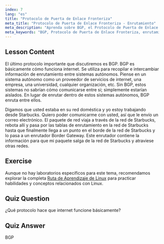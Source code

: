 ```yaml
---
index: 7
lang: "es"
title: "Protocolo de Puerta de Enlace Fronteriza"
meta_title: "Protocolo de Puerta de Enlace Fronteriza - Enrutamiento"
meta_description: "Aprenda sobre BGP, el Protocolo de Puerta de Enlace Fronteriza, y cómo permite el enrutamiento de internet entre sistemas autónomos. Comprenda los conceptos básicos de BGP para principiantes."
meta_keywords: "BGP, Protocolo de Puerta de Enlace Fronteriza, enrutamiento de internet, sistemas autónomos, redes Linux, tutorial BGP, protocolos de red, guía para principiantes"
---
```


## Lesson Content

El último protocolo importante que discutiremos es BGP. BGP es básicamente cómo funciona internet. Se utiliza para recopilar e intercambiar información de enrutamiento entre sistemas autónomos. Piense en un sistema autónomo como un proveedor de servicios de internet, una empresa, una universidad, cualquier organización, etc. Sin BGP, estos sistemas no sabrían cómo comunicarse entre sí; simplemente estarían aislados. En lugar de enrutar dentro de estos sistemas autónomos, BGP enruta entre ellos.

Digamos que usted estaba en su red doméstica y yo estoy trabajando desde Starbucks. Quiero poder comunicarme con usted, así que le envío un correo electrónico. El paquete de red viaja a través de la red de Starbucks, rebota allí y pasa por las tablas de enrutamiento en la red de Starbucks hasta que finalmente llega a un punto en el borde de la red de Starbucks y lo pasa a un enrutador Border Gateway. Este enrutador contiene la información para que mi paquete salga de la red de Starbucks y atraviese otras redes.

## Exercise

Aunque no hay laboratorios específicos para este tema, recomendamos explorar la completa [Ruta de Aprendizaje de Linux](https://labex.io/es/learn/linux) para practicar habilidades y conceptos relacionados con Linux.

## Quiz Question

¿Qué protocolo hace que internet funcione básicamente?

## Quiz Answer

BGP
